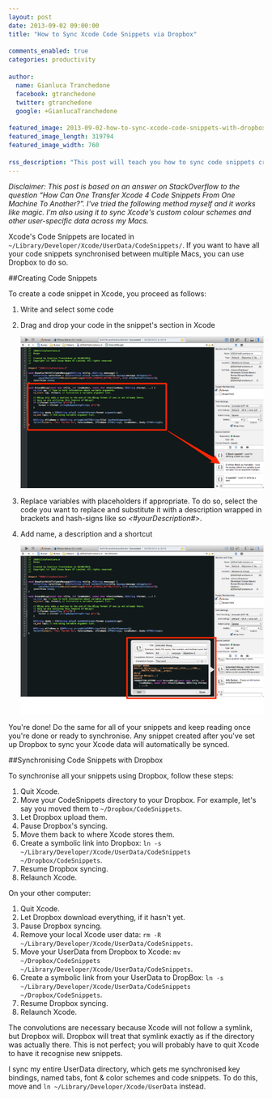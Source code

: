 ```yaml
---
layout: post
date: 2013-09-02 09:00:00
title: "How to Sync Xcode Code Snippets via Dropbox"

comments_enabled: true
categories: productivity

author:
  name: Gianluca Tranchedone
  facebook: gtranchedone
  twitter: gtranchedone
  google: +GianlucaTranchedone

featured_image: 2013-09-02-how-to-sync-xcode-code-snippets-with-dropbox/dropbox_sync_xcode.png
featured_image_length: 319794
featured_image_width: 760

rss_description: "This post will teach you how to sync code snippets created with Xcode across all your Macs using Dropbox. The same process can be used to sync other data too."
---
```


*Disclaimer: This post is based on an answer on StackOverflow to the question “How Can One Transfer Xcode 4 Code Snippets From One Machine To Another?”. I've tried the following method myself and it works like magic. I'm also using it to sync Xcode's custom colour schemes and other user-specific data across my Macs.*

Xcode's Code Snippets are located in `~/Library/Developer/Xcode/UserData/CodeSnippets/`. If you want to have all your code snippets synchronised between multiple Macs, you can use Dropbox to do so.

<!-- more -->

##Creating Code Snippets

To create a code snippet in Xcode, you proceed as follows:

1. Write and select some code
2. Drag and drop your code in the snippet's section in Xcode

	![create custom code snippet in Xcode](/images/posts/2013-09-02-how-to-sync-xcode-code-snippets-with-dropbox/create_custom_code_snippet_xcode.png)

3. Replace variables with placeholders if appropriate. To do so, select the code you want to replace and substitute it with a description wrapped in brackets and hash-signs like so *<#yourDescription#>*.
4. Add name, a description and a shortcut

	![edit custom code snippet in Xcode](/images/posts/2013-09-02-how-to-sync-xcode-code-snippets-with-dropbox/edit_code_snippet_xcode.png)

You're done! Do the same for all of your snippets and keep reading once you're done or ready to synchronise. Any snippet created after you've set up Dropbox to sync your Xcode data will automatically be synced.

##Synchronising Code Snippets with Dropbox

To synchronise all your snippets using Dropbox, follow these steps:

1. Quit Xcode.
2. Move your CodeSnippets directory to your Dropbox. For example, let's say you moved them to `~/Dropbox/CodeSnippets`.
3. Let Dropbox upload them.
4. Pause Dropbox's syncing.
5. Move them back to where Xcode stores them.
6. Create a symbolic link into Dropbox: `ln -s ~/Library/Developer/Xcode/UserData/CodeSnippets ~/Dropbox/CodeSnippets`.
7. Resume Dropbox syncing.
8. Relaunch Xcode.

On your other computer:

1. Quit Xcode.
2. Let Dropbox download everything, if it hasn't yet.
3. Pause Dropbox syncing.
4. Remove your local Xcode user data: `rm -R ~/Library/Developer/Xcode/UserData/CodeSnippets`.
5. Move your UserData from Dropbox to Xcode: `mv ~/Dropbox/CodeSnippets ~/Library/Developer/Xcode/UserData/CodeSnippets`.
6. Create a symbolic link from your UserData to DropBox: `ln -s ~/Library/Developer/Xcode/UserData/CodeSnippets ~/Dropbox/CodeSnippets`.
7. Resume Dropbox syncing.
8. Relaunch Xcode.

The convolutions are necessary because Xcode will not follow a symlink, but Dropbox will. Dropbox will treat that symlink exactly as if the directory was actually there. This is not perfect; you will probably have to quit Xcode to have it recognise new snippets.

I sync my entire UserData directory, which gets me synchronised key bindings, named tabs, font & color schemes and code snippets. To do this, move and `ln ~/Library/Developer/Xcode/UserData` instead.
